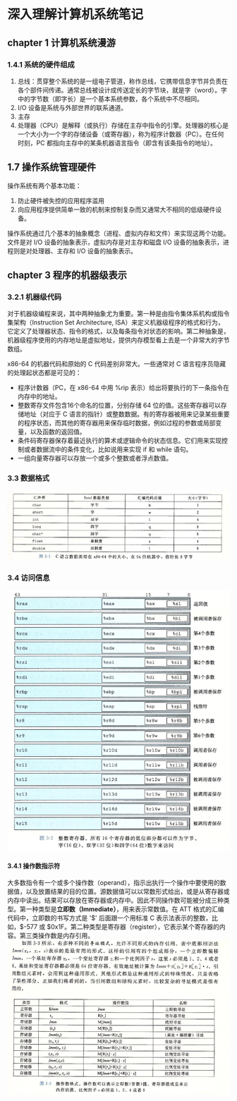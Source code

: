# 深入理解计算机系统笔记


## chapter 1 计算机系统漫游
### 1.4.1 系统的硬件组成
1. 总线：贯穿整个系统的是一组电子管道，称作总线，它携带信息字节并负责在各个部件间传递。通常总线被设计成传送定长的字节块，就是字（word）。字中的字节数（即字长）是一个基本系统参数，各个系统中不尽相同。
2. I/O 设备是系统与外部世界的联系通道。
3. 主存
4. 处理器（CPU）是解释（或执行）存储在主存中指令的引擎。处理器的核心是一个大小为一个字的存储设备（或寄存器），称为程序计数器（PC）。在任何时刻，PC 都指向主存中的某条机器语言指令（即含有该条指令的地址）。

## 1.7 操作系统管理硬件
操作系统有两个基本功能：
1. 防止硬件被失控的应用程序滥用
2. 向应用程序提供简单一致的机制来控制复杂而又通常大不相同的低级硬件设备。

操作系统通过几个基本的抽象概念（进程、虚拟内存和文件）来实现这两个功能。文件是对 I/O 设备的抽象表示，虚拟内存是对主存和磁盘 I/O 设备的抽象表示，进程则是对处理器、主存和 I/O 设备的抽象表示。

## chapter 3 程序的机器级表示
### 3.2.1 机器级代码
对于机器级编程来说，其中两种抽象尤为重要。第一种是由指令集体系机构或指令集架构（Instruction Set Architecture, ISA）来定义机器级程序的格式和行为，它定义了处理器状态、指令的格式，以及每条指令对状态的影响。第二种抽象是，机器级程序使用的内存地址是虚拟地址，提供内存模型看上去是一个非常大的字节数组。

x86-64 的机器代码和原始的 C 代码差别非常大。一些通常对 C 语言程序员隐藏的处理起状态都是可见的：
- 程序计数器（PC，在 x86-64 中用 %rip 表示）给出将要执行的下一条指令在内存中的地址。
- 整数寄存文件包含16个命名的位置，分别存储 64 位的值。这些寄存器可以存储地址（对应于 C 语言的指针）或整数数据。有的寄存器被用来记录某些重要的程序状态，而其他的寄存器用来保存临时数据，例如过程的参数或局部变量，以及函数的返回值。
- 条件码寄存器保存着最近执行的算术或逻辑命令的状态信息。它们用来实现控制或者数据流中的条件变化，比如说用来实现 if 和 while 语句。
- 一组向量寄存器可以存放一个或多个整数或者浮点数值。


### 3.3 数据格式
![](./photo/3.1.jpg)

### 3.4 访问信息
![](./photo/3.2.jpg)

#### 3.4.1 操作数指示符
大多数指令有一个或多个操作数（operand），指示出执行一个操作中要使用的数据值，以及放置结果的目的位置。源数据值可以以常数形式给出，或是从寄存器或内存中读出。结果可以存放在寄存器或内存中。因此不同操作数可能被分成三种类型。第一种类型是**立即数（Immediate）**，用来表示常数值。在 ATT 格式的汇编代码中，立即数的书写方式是 '\$' 后面跟一个用标准 C 表示法表示的整数，比如，\$-577 或 \$0x1F。第二种类型是寄存器（register），它表示某个寄存器的内容。第三类操作数是内存引用。
![](./photo/3.3.jpg)
